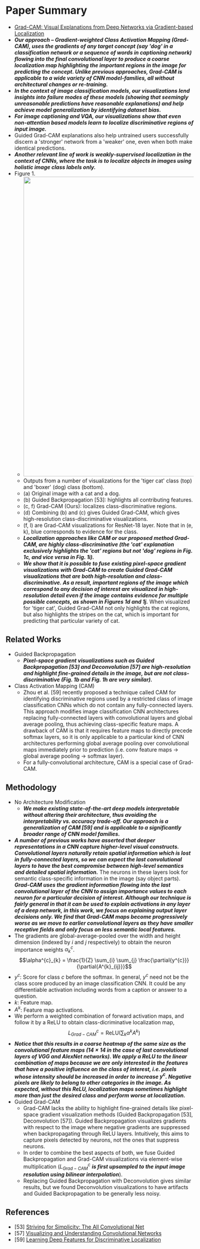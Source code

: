# Paper Summary
- [Grad-CAM: Visual Explanations from Deep Networks via Gradient-based Localization](https://arxiv.org/pdf/1610.02391.pdf)
- ***Our approach – Gradient-weighted Class Activation Mapping (Grad-CAM), uses the gradients of any target concept (say 'dog' in a classification network or a sequence of words in captioning network) flowing into the final convolutional layer to produce a coarse localization map highlighting the important regions in the image for predicting the concept. Unlike previous approaches, Grad-CAM is applicable to a wide variety of CNN model-families, all without architectural changes or re-training.***
- ***In the context of image classification models, our visualizations lend insights into failure modes of these models (showing that seemingly unreasonable predictions have reasonable explanations) and help achieve model generalization by identifying dataset bias.***
- ***For image captioning and VQA, our visualizations show that even non-attention based models learn to localize discriminative regions of input image.***
- Guided Grad-CAM explanations also help untrained users successfully discern a 'stronger' network from a 'weaker' one, even when both make identical predictions.
- ***Another relevant line of work is weakly-supervised localization in the context of CNNs, where the task is to localize objects in images using holistic image class labels only.***
- Figure 1.
    - <img src="https://i.imgur.com/7xeTdaK.png" width="800">
    - Outputs from a number of visualizations for the 'tiger cat' class (top) and 'boxer' (dog) class (bottom).
    - (a) Original image with a cat and a dog.
    - (b) Guided Backpropagation [53]: highlights all contributing features.
    - (c, f) Grad-CAM (Ours): localizes class-discriminative regions.
    - (d) Combining (b) and (c) gives Guided Grad-CAM, which gives high-resolution class-discriminative visualizations.
    - (f, l) are Grad-CAM visualizations for ResNet-18 layer. Note that in (e, k), blue corresponds to evidence for the class.
    - ***Localization approaches like CAM or our proposed method Grad-CAM, are highly class-discriminative (the 'cat' explanation exclusively highlights the 'cat' regions but not 'dog' regions in Fig. 1c, and vice versa in Fig. 1i).***
    - ***We show that it is possible to fuse existing pixel-space gradient visualizations with Grad-CAM to create Guided Grad-CAM visualizations that are both high-resolution and class-discriminative. As a result, important regions of the image which correspond to any decision of interest are visualized in high-resolution detail even if the image contains evidence for multiple possible concepts, as shown in Figures 1d and 1j.*** When visualized for 'tiger cat', Guided Grad-CAM not only highlights the cat regions, but also highlights the stripes on the cat, which is important for predicting that particular variety of cat.
## Related Works
- Guided Backpropagation
    - ***Pixel-space gradient visualizations such as Guided Backpropagation [53] and Deconvolution [57] are high-resolution and highlight fine-grained details in the image, but are not class-discriminative (Fig. 1b and Fig. 1h are very similar).***
- Class Activation Mapping (CAM)
    - Zhou et al. [59] recently proposed a technique called CAM for identifying discriminative regions used by a restricted class of image classification CNNs which do not contain any fully-connected layers. This approach modifies image classification CNN architectures replacing fully-connected layers with convolutional layers and global average pooling, thus achieving class-specific feature maps. A drawback of CAM is that it requires feature maps to directly precede softmax layers, so it is only applicable to a particular kind of CNN architectures performing global average pooling over convolutional maps immediately prior to prediction (i.e. conv feature maps → global average pooling → softmax layer).
    - For a fully-convolutional architecture, CAM is a special case of Grad-CAM.
## Methodology
- No Architecture Modification
    - ***We make existing state-of-the-art deep models interpretable without altering their architecture, thus avoiding the interpretability vs. accuracy trade-off. Our approach is a generalization of CAM [59] and is applicable to a significantly broader range of CNN model families.***
- ***A number of previous works have asserted that deeper representations in a CNN capture higher-level visual constructs. Convolutional layers naturally retain spatial information which is lost in fully-connected layers, so we can expect the last convolutional layers to have the best compromise between high-level semantics and detailed spatial information.*** The neurons in these layers look for semantic class-specific information in the image (say object parts). ***Grad-CAM uses the gradient information flowing into the last convolutional layer of the CNN to assign importance values to each neuron for a particular decision of interest. Although our technique is fairly general in that it can be used to explain activations in any layer of a deep network, in this work, we focus on explaining output layer decisions only. We find that Grad-CAM maps become progressively worse as we move to earlier convolutional layers as they have smaller receptive fields and only focus on less semantic local features.***
- The gradients are global-average-pooled over the width and height dimension (indexed by $i$ and $j$ respectively) to obtain the neuron importance weights $\alpha^{c}_{k}$.
$$\alpha^{c}_{k} = \frac{1}{Z} \sum_{i} \sum_{j} \frac{\partial{y^{c}}}{\partial{A^{k}_{ij}}}$$
- $y^{c}$: Score for class $c$ before the softmax. In general, $y^{c}$ need not be the class score produced by an image classification CNN. It could be any differentiable activation including words from a caption or answer to a question.
- $k$: Feature map.
- $A^{k}$: Feature map activations.
- We perform a weighted combination of forward activation maps, and follow it by a ReLU to obtain class-dicriminative localization map,
$$L^{c}_{Grad-CAM} = \text{ReLU}\bigg(\sum_{k}\alpha^{k}A^{k}\bigg)$$
- ***Notice that this results in a coarse heatmap of the same size as the convolutional feature maps (14 × 14 in the case of last convolutional layers of VGG and AlexNet networks). We apply a ReLU to the linear combination of maps because we are only interested in the features that have a positive influence on the class of interest, i.e. pixels whose intensity should be increased in order to increase $y^{c}$. Negative pixels are likely to belong to other categories in the image. As expected, without this ReLU, localization maps sometimes highlight more than just the desired class and perform worse at localization.***
- Guided Grad-CAM
    - Grad-CAM lacks the ability to highlight fine-grained details like pixel-space gradient visualization methods (Guided Backpropagation [53], Deconvolution [57]). Guided Backpropagation visualizes gradients with respect to the image where negative gradients are suppressed when backpropagating through ReLU layers. Intuitively, this aims to capture pixels detected by neurons, not the ones that suppress neurons.
    - In order to combine the best aspects of both, we fuse Guided Backpropagation and Grad-CAM visualizations via element-wise multiplication ($L^{c}_{Grad-CAM}$ ***is first upsampled to the input image resolution using bilinear interpolation***).
    - Replacing Guided Backpropagation with Deconvolution gives similar results, but we found Deconvolution visualizations to have artifacts and Guided Backpropagation to be generally less noisy.
## References
- [53] [Striving for Simplicity: The All Convolutional Net](https://arxiv.org/pdf/1412.6806.pdf)
- [57] [Visualizing and Understanding Convolutional Networks](https://arxiv.org/pdf/1311.2901.pdf)
- [59] [Learning Deep Features for Discriminative Localization](https://arxiv.org/pdf/1512.04150.pdf)